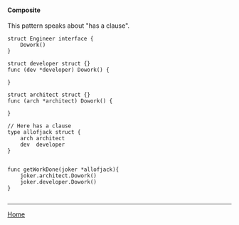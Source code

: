 #### Composite

This pattern speaks about "has a clause".

```
struct Engineer interface {
    Dowork()
}

struct developer struct {}
func (dev *developer) Dowork() {

}

struct architect struct {}
func (arch *architect) Dowork() {

}

// Here has a clause 
type allofjack struct {
    arch architect
    dev  developer
}


func getWorkDone(joker *allofjack){
    joker.architect.Dowork()
    joker.developer.Dowork()
}


```

----
[Home](../../README.md)
